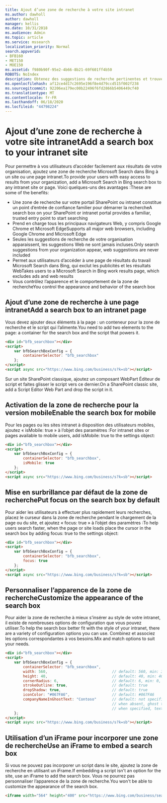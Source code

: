 ```yaml
---
title: Ajout d’une zone de recherche à votre site intranet
ms.author: dawholl
author: dawholl
manager: kellis
ms.date: 10/31/2018
ms.audience: Admin
ms.topic: article
ms.service: mssearch
localization_priority: Normal
search.appverid:
- BFB160
- MET150
- MOE150
ms.assetid: f980b90f-95e2-4b66-8b21-69f601ff4b50
ROBOTS: NoIndex
description: Obtenez des suggestions de recherche pertinentes et trouvez des résultats de travail plus rapidement en ajoutant la zone de recherche Microsoft à une page ou à un site intranet.
ms.openlocfilehash: af12ce4d17c2695e196f8e4d79ccd515f002f238
ms.sourcegitcommit: 92206ea179ec00b22496f6fd2866b5406449cf40
ms.translationtype: MT
ms.contentlocale: fr-FR
ms.lasthandoff: 06/18/2020
ms.locfileid: "44798224"
---
```

# <a name="add-a-search-box-to-your-intranet-site"></a><span data-ttu-id="1f7d6-103">Ajout d’une zone de recherche à votre site intranet</span><span class="sxs-lookup"><span data-stu-id="1f7d6-103">Add a search box to your intranet site</span></span>

<span data-ttu-id="1f7d6-104">Pour permettre à vos utilisateurs d’accéder facilement aux résultats de votre organisation, ajoutez une zone de recherche Microsoft Search dans Bing à un site ou une page intranet.</span><span class="sxs-lookup"><span data-stu-id="1f7d6-104">To provide your users with easy access to results from your organization, add a Microsoft Search in Bing search box to any intranet site or page.</span></span> <span data-ttu-id="1f7d6-105">Voici quelques-uns des avantages :</span><span class="sxs-lookup"><span data-stu-id="1f7d6-105">These are some of the benefits:</span></span>

- <span data-ttu-id="1f7d6-106">Une zone de recherche sur votre portail SharePoint ou intranet constitue un point d’entrée de confiance familier pour démarrer la recherche</span><span class="sxs-lookup"><span data-stu-id="1f7d6-106">A search box on your SharePoint or intranet portal provides a familiar, trusted entry point to start searching</span></span>
- <span data-ttu-id="1f7d6-107">Prend en charge tous les principaux navigateurs Web, y compris Google Chrome et Microsoft Edge</span><span class="sxs-lookup"><span data-stu-id="1f7d6-107">Supports all major web browsers, including Google Chrome and Microsoft Edge</span></span>
- <span data-ttu-id="1f7d6-108">Seules les suggestions de recherche de votre organisation apparaissent, les suggestions Web ne sont jamais incluses.</span><span class="sxs-lookup"><span data-stu-id="1f7d6-108">Only search suggestions from your organization appear, web suggestions are never included</span></span>
- <span data-ttu-id="1f7d6-109">Permet aux utilisateurs d’accéder à une page de résultats du travail Microsoft Search dans Bing, qui exclut les publicités et les résultats Web</span><span class="sxs-lookup"><span data-stu-id="1f7d6-109">Takes users to a Microsoft Search in Bing work results page, which excludes ads and web results</span></span>
- <span data-ttu-id="1f7d6-110">Vous contrôlez l’apparence et le comportement de la zone de recherche</span><span class="sxs-lookup"><span data-stu-id="1f7d6-110">You control the appearance and behavior of the search box</span></span>
  
## <a name="add-a-search-box-to-an-intranet-page"></a><span data-ttu-id="1f7d6-111">Ajout d’une zone de recherche à une page intranet</span><span class="sxs-lookup"><span data-stu-id="1f7d6-111">Add a search box to an intranet page</span></span>

<span data-ttu-id="1f7d6-112">Vous devez ajouter deux éléments à la page : un conteneur pour la zone de recherche et le script qui l’alimente.</span><span class="sxs-lookup"><span data-stu-id="1f7d6-112">You need to add two elements to the page: a container for the search box and the script that powers it.</span></span>
  
```html
<div id="bfb_searchbox"></div>
<script>
    var bfbSearchBoxConfig = {
        containerSelector: "bfb_searchbox"
    };
</script>
<script async src="https://www.bing.com/business/s?k=sb"></script>
```

<span data-ttu-id="1f7d6-113">Sur un site SharePoint classique, ajoutez un composant WebPart Éditeur de script et faites glisser le script vers ce dernier.</span><span class="sxs-lookup"><span data-stu-id="1f7d6-113">On a SharePoint classic site, add a Script Editor Web Part and drop the script in it.</span></span>
  
## <a name="enable-the-search-box-for-mobile"></a><span data-ttu-id="1f7d6-114">Activation de la zone de recherche pour la version mobile</span><span class="sxs-lookup"><span data-stu-id="1f7d6-114">Enable the search box for mobile</span></span>

<span data-ttu-id="1f7d6-115">Pour les pages ou les sites intranet à disposition des utilisateurs mobiles, ajoutez « isMobile: true » à l’objet des paramètres :</span><span class="sxs-lookup"><span data-stu-id="1f7d6-115">For intranet sites or pages available to mobile users, add isMobile: true to the settings object:</span></span>
  
```html
<div id="bfb_searchbox"></div>
<script>
    var bfbSearchBoxConfig = {
        containerSelector: "bfb_searchbox", 
        isMobile: true
    };
</script>
<script async src="https://www.bing.com/business/s?k=sb"></script>
```

## <a name="put-focus-on-the-search-box-by-default"></a><span data-ttu-id="1f7d6-116">Mise en surbrillance par défaut de la zone de recherche</span><span class="sxs-lookup"><span data-stu-id="1f7d6-116">Put focus on the search box by default</span></span>

<span data-ttu-id="1f7d6-117">Pour aider les utilisateurs à effectuer plus rapidement leurs recherches, placez le curseur dans la zone de recherche pendant le chargement de la page ou du site, et ajoutez « focus: true » à l’objet des paramètres :</span><span class="sxs-lookup"><span data-stu-id="1f7d6-117">To help users search faster, when the page or site loads place the cursor in the search box by adding focus: true to the settings object:</span></span>
  
```html
<div id="bfb_searchbox"></div>
<script>
    var bfbSearchBoxConfig = {
        containerSelector: "bfb_searchbox",
        focus: true
    };
</script>
<script async src="https://www.bing.com/business/s?k=sb"></script>
```

## <a name="customize-the-appearance-of-the-search-box"></a><span data-ttu-id="1f7d6-118">Personnaliser l’apparence de la zone de recherche</span><span class="sxs-lookup"><span data-stu-id="1f7d6-118">Customize the appearance of the search box</span></span> 

<span data-ttu-id="1f7d6-119">Pour aider la zone de recherche à mieux s’insérer au style de votre intranet, il existe de nombreuses options de configuration que vous pouvez utiliser.</span><span class="sxs-lookup"><span data-stu-id="1f7d6-119">To help the search box better fit with the style of your intranet, there are a variety of configuration options you can use.</span></span> <span data-ttu-id="1f7d6-120">Combinez et associez les options correspondantes à vos besoins.</span><span class="sxs-lookup"><span data-stu-id="1f7d6-120">Mix and match options to suit your needs.</span></span>

```html
<div id="bfb_searchbox"></div>
<script>
    var bfbSearchBoxConfig = {
        containerSelector: "bfb_searchbox",
        width: 560,                             // default: 560, min: 360, max: 650
        height: 40,                             // default: 40, min: 40, max: 72
        cornerRadius: 6,                        // default: 6, min: 0, max: 25                                   
        strokeOutline: true,                    // default: true
        dropShadow: true,                       // default: true
        iconColor: "#067FA6",                   // default: #067FA6
        companyNameInGhostText: "Contoso"       // default: not specified
                                                // when absent, ghost text will be "Search work"
                                                // when specified, text will be "Search <companyNameInGhostText>"
    };
</script>
<script async src="https://www.bing.com/business/s?k=sb"></script>
```

## <a name="use-an-iframe-to-embed-a-search-box"></a><span data-ttu-id="1f7d6-121">Utilisation d’un iFrame pour incorporer une zone de recherche</span><span class="sxs-lookup"><span data-stu-id="1f7d6-121">Use an iFrame to embed a search box</span></span>

<span data-ttu-id="1f7d6-122">Si vous ne pouvez pas incorporer un script dans le site, ajoutez la zone de recherche en utilisant un iFrame.</span><span class="sxs-lookup"><span data-stu-id="1f7d6-122">If embedding a script isn't an option for the site, use an iFrame to add the search box.</span></span> <span data-ttu-id="1f7d6-123">Vous ne pourrez pas personnaliser l’apparence de la zone de recherche.</span><span class="sxs-lookup"><span data-stu-id="1f7d6-123">You won't be able to customize the appearance of the search box.</span></span>
  
```html
<iframe width="564" height="400" src="https://www.bing.com/business/searchbox"></iframe>
```
